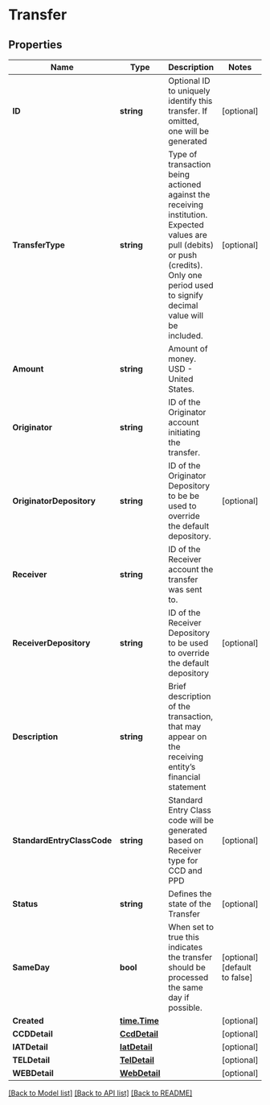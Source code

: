 # Transfer

## Properties

Name | Type | Description | Notes
------------ | ------------- | ------------- | -------------
**ID** | **string** | Optional ID to uniquely identify this transfer. If omitted, one will be generated | [optional] 
**TransferType** | **string** | Type of transaction being actioned against the receiving institution. Expected values are pull (debits) or push (credits). Only one period used to signify decimal value will be included. | [optional] 
**Amount** | **string** | Amount of money. USD - United States. | 
**Originator** | **string** | ID of the Originator account initiating the transfer. | 
**OriginatorDepository** | **string** | ID of the Originator Depository to be be used to override the default depository. | [optional] 
**Receiver** | **string** | ID of the Receiver account the transfer was sent to. | 
**ReceiverDepository** | **string** | ID of the Receiver Depository to be used to override the default depository | [optional] 
**Description** | **string** | Brief description of the transaction, that may appear on the receiving entity’s financial statement | 
**StandardEntryClassCode** | **string** | Standard Entry Class code will be generated based on Receiver type for CCD and PPD | [optional] 
**Status** | **string** | Defines the state of the Transfer | [optional] 
**SameDay** | **bool** | When set to true this indicates the transfer should be processed the same day if possible. | [optional] [default to false]
**Created** | [**time.Time**](time.Time.md) |  | [optional] 
**CCDDetail** | [**CcdDetail**](CCDDetail.md) |  | [optional] 
**IATDetail** | [**IatDetail**](IATDetail.md) |  | [optional] 
**TELDetail** | [**TelDetail**](TELDetail.md) |  | [optional] 
**WEBDetail** | [**WebDetail**](WEBDetail.md) |  | [optional] 

[[Back to Model list]](../README.md#documentation-for-models) [[Back to API list]](../README.md#documentation-for-api-endpoints) [[Back to README]](../README.md)


